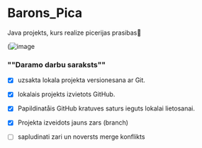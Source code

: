 # Barons_Pica
Java projekts, kurs realize picerijas prasibas🍕

(![image](https://user-images.githubusercontent.com/98738242/152362103-99f2401e-4329-4db4-bb94-8d36f0edaff2.png)















### ""Daramo darbu saraksts""

- [x] uzsakta lokala projekta versionesana ar Git.
- [x] lokalais projekts izvietots GitHub.
- [x] Papildinatåis GitHub kratuves saturs ieguts lokalai lietosanai.
- [x] Projekta izveidots jauns zars (branch)
- [ ] sapludinati zari un noversts merge konflikts

